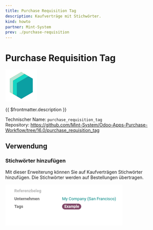 ```yaml
---
title: Purchase Requisition Tag
description: Kaufverträge mit Stichwörter.
kind: howto
partner: Mint-System
prev: ./purchase-requisition
---
```


# Purchase Requisition Tag

![icon_oms_box](attachments/icons_odoo_mint_system.png)

{{ $frontmatter.description }}

Technischer Name: `purchase_requisition_tag`\
Repository: <https://github.com/Mint-System/Odoo-Apps-Purchase-Workflow/tree/16.0/purchase_requisition_tag>

## Verwendung

### Stichwörter hinzufügen

Mit dieser Erweiterung können Sie auf Kaufverträgen Stichwörter hinzufügen. Die Stichwörter werden auf Bestellungen übertragen.

![](attachments/Purchase%20Requisition%20Tag.png)
